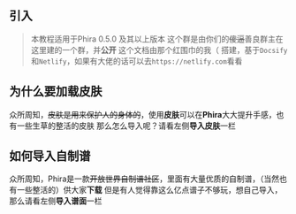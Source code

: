 ## 引入
> 本教程适用于Phira 0.5.0 及其以上版本
这个群是由你们的~~傻逼~~善良群主在这里建的一个群，并**公开**
这个文档由那个红围巾的我（ 搭建，基于`Docsify`和`Netlify`，如果有大佬的话可以去`https://netlify.com`看看

## 为什么要加载皮肤
众所周知，~~皮肤是用来保护人的身体的~~，使用**皮肤**可以在**Phira**大大提升手感，也有一些生草的整活的皮肤
那么怎么导入呢？请看左侧**导入皮肤**一栏

## 如何导入自制谱
众所周知，Phira是一款~~开放世界自制谱社区~~，里面有大量优质的自制谱，（当然也有一些整活的）供大家**下载**
但是有人觉得靠这么亿点谱子不够玩，想自己导入，那么请看左侧**导入谱面**一栏
